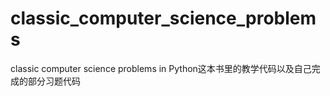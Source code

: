 # classic_computer_science_problems
classic computer science problems in Python这本书里的教学代码以及自己完成的部分习题代码

